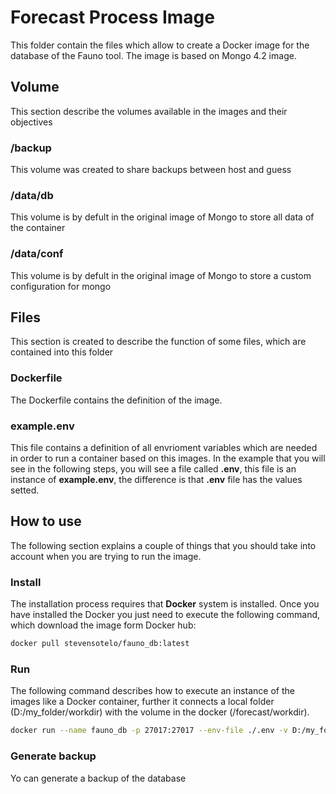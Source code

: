 # Forecast Process Image
This folder contain the files which allow to create a Docker image for
the database of the Fauno tool. The image is based on Mongo 4.2 image.

## Volume
This section describe the volumes available in the images and their objectives

### /backup
This volume was created to share backups between host and guess

### /data/db
This volume is by defult in the original image of Mongo to store
all data of the container

### /data/conf
This volume is by defult in the original image of Mongo to store
a custom configuration for mongo

## Files
This section is created to describe the function of some files,
which are contained into this folder

### Dockerfile
The Dockerfile contains the definition of the image.

### example.env
This file contains a definition of all envrioment variables which are needed
in order to run a container based on this images. In the example that you will
see in the following steps, you will see a file called **.env**, this file
is an instance of **example.env**, the difference is that **.env** file has the values setted.

## How to use
The following section explains a couple of things that you should take into account when you
are trying to run the image.

### Install
The installation process requires that **Docker** system is installed. Once you have installed
the Docker you just need to execute the following command, which download the image form Docker hub:

``` bash
docker pull stevensotelo/fauno_db:latest
```

### Run
The following command describes how to execute an instance of the images like a Docker container, further
it connects a local folder (D:/my_folder/workdir) with the volume in the docker (/forecast/workdir).

``` bash
docker run --name fauno_db -p 27017:27017 --env-file ./.env -v D:/my_folder/workdir/data:/data/db -v D:/my_folder/workdir/backup:/backup -d stevensotelo/fauno_db:latest
```

### Generate backup
Yo can generate a backup of the database

``` bash

```